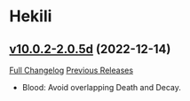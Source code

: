# Hekili

## [v10.0.2-2.0.5d](https://github.com/Hekili/hekili/tree/v10.0.2-2.0.5d) (2022-12-14)
[Full Changelog](https://github.com/Hekili/hekili/compare/v10.0.2-2.0.5c...v10.0.2-2.0.5d) [Previous Releases](https://github.com/Hekili/hekili/releases)

- Blood: Avoid overlapping Death and Decay.  
